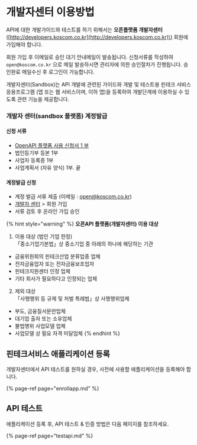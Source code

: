 # 개발자센터 이용방법

API에 대한 개발가이드와 테스트를 하기 위해서는 **오픈플랫폼 개발자센터**\([http://developers.koscom.co.kr](http://developers.koscom.co.kr)\) 회원에 가입해야 합니다. 

회원 가입 후 이메일로 승인 대기 안내메일이 발송됩니다. 신청서류를 작성하여 `open@koscom.co.kr` 으로 메일 발송하시면 관리자에 의한 승인절차가 진행됩니다. 승인완료 메일수신 후 로그인이 가능합니다.

개발자센터\(Sandbox\)는 API 개발에 관련된 가이드와 개발 및 테스트용 핀테크 서비스 응용프로그램 \(앱 또는 웹 서비스이며, 이하 앱\)을 등록하여 개발단계에 이용하실 수 있도록 관련 기능을 제공합니다. 

### 

### 개발자 센터\(sandbox 플랫폼\) 계정발급

#### 신청 서류

* [OpenAPI 플랫폼 사용 신청서 1 부](https://developers.koscom.co.kr/resources/documentation/OpenAPI_Platform_Reg.docx)
* 법인등기부 등본 1부
* 사업자 등록증 1부
* 사업계획서 \(자유 양식\) 1부. 끝

#### 계정발급 신청

* 계정 발급 서류 제출 \(이메일 : open@koscom.co.kr\)
* [개발자 센터](https://developers.koscom.co.kr/) &gt; 회원 가입
* 서류 검토 후 온라인 가입 승인

{% hint style="warning" %}
**오픈API 플랫폼\(개발자센터\)  이용 대상**   
  
1. 이용 대상 \(법인 기업 한정\)   
「중소기업기본법」상 중소기업 중 아래의 하나에 해당하는 기관   
-   금융위원회의 핀테크산업 분류업종 업체   
-   전자금융업자 또는 전자금융보조업자   
-   핀테크지원센터 인정 업체   
-   기타 회사가 필요하다고 인정되는 업체   
  
2. 제외 대상   
「사행행위 등 규제 및 처벌 특례법」상 사행행위업체   
-   부도, 금융질서문란업체   
-   대기업 출자 또는 소유업체   
-   불법행위 사업모델 업체   
-   사업모델 상 필요 자격 미달업체 
{% endhint %}



## 핀테크서비스 애플리케이션 등록

개발자센터에서 API 테스트를 원하실 경우, 사전에 사용할 애플리케이션을 등록해야 합니다.

{% page-ref page="enrollapp.md" %}

## API 테스트

애플리케이션 등록 후,  API 테스트 & 인증 방법은 다음 페이지를 참조하세요.

{% page-ref page="testapi.md" %}



